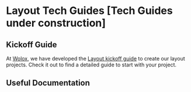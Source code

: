 # Layout Tech Guides [Tech Guides under construction]

## Kickoff Guide

At [Wolox](http://wolox.com.ar), we have developed the [Layout kickoff guide](./docs/kickoff/README.md) to create our layout projects. Check it out to find a detailed guide to start with your project.

## Useful Documentation
